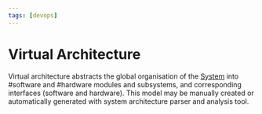 ```yaml
---
tags: [devops]
---
```


# Virtual Architecture

Virtual architecture abstracts the global organisation of the
[System](202303242148.md) into #software and #hardware modules and subsystems,
and corresponding interfaces (software and hardware). This model may be manually
created or automatically generated with system architecture parser and analysis
tool.
